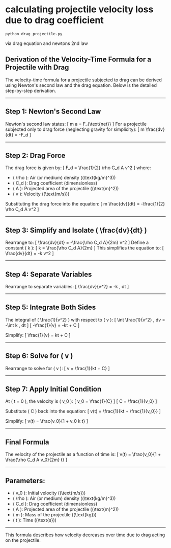 # calculating projectile velocity loss due to drag coefficient

`python drag_projectile.py`

via drag equation and newtons 2nd law

## Derivation of the Velocity-Time Formula for a Projectile with Drag

The velocity-time formula for a projectile subjected to drag can be derived using Newton's second law and the drag equation. Below is the detailed step-by-step derivation.

---

## Step 1: Newton's Second Law
Newton's second law states:
\[
m a = F_{\text{net}}
\]
For a projectile subjected only to drag force (neglecting gravity for simplicity):
\[
m \frac{dv}{dt} = -F_d
\]

---

## Step 2: Drag Force
The drag force is given by:
\[
F_d = \frac{1}{2} \rho C_d A v^2
\]
where:
- \( \rho \): Air (or medium) density \((\text{kg/m}^3)\)
- \( C_d \): Drag coefficient (dimensionless)
- \( A \): Projected area of the projectile \((\text{m}^2)\)
- \( v \): Velocity \((\text{m/s})\)

Substituting the drag force into the equation:
\[
m \frac{dv}{dt} = -\frac{1}{2} \rho C_d A v^2
\]

---

## Step 3: Simplify and Isolate \( \frac{dv}{dt} \)
Rearrange to:
\[
\frac{dv}{dt} = -\frac{\rho C_d A}{2m} v^2
\]
Define a constant \( k \):
\[
k = \frac{\rho C_d A}{2m}
\]
This simplifies the equation to:
\[
\frac{dv}{dt} = -k v^2
\]

---

## Step 4: Separate Variables
Rearrange to separate variables:
\[
\frac{dv}{v^2} = -k \, dt
\]

---

## Step 5: Integrate Both Sides
The integral of \( \frac{1}{v^2} \) with respect to \( v \):
\[
\int \frac{1}{v^2} \, dv = -\int k \, dt
\]
\[
-\frac{1}{v} = -kt + C
\]

Simplify:
\[
\frac{1}{v} = kt + C
\]

---

## Step 6: Solve for \( v \)
Rearrange to solve for \( v \):
\[
v = \frac{1}{kt + C}
\]

---

## Step 7: Apply Initial Condition
At \( t = 0 \), the velocity is \( v_0 \):
\[
v_0 = \frac{1}{C}
\]
\[
C = \frac{1}{v_0}
\]

Substitute \( C \) back into the equation:
\[
v(t) = \frac{1}{kt + \frac{1}{v_0}}
\]

Simplify:
\[
v(t) = \frac{v_0}{1 + v_0 k t}
\]

---

## Final Formula
The velocity of the projectile as a function of time is:
\[
v(t) = \frac{v_0}{1 + \frac{\rho C_d A v_0}{2m} t}
\]

---

## Parameters:
- \( v_0 \): Initial velocity \((\text{m/s})\)
- \( \rho \): Air (or medium) density \((\text{kg/m}^3)\)
- \( C_d \): Drag coefficient (dimensionless)
- \( A \): Projected area of the projectile \((\text{m}^2)\)
- \( m \): Mass of the projectile \((\text{kg})\)
- \( t \): Time \((\text{s})\)

---

This formula describes how velocity decreases over time due to drag acting on the projectile.
